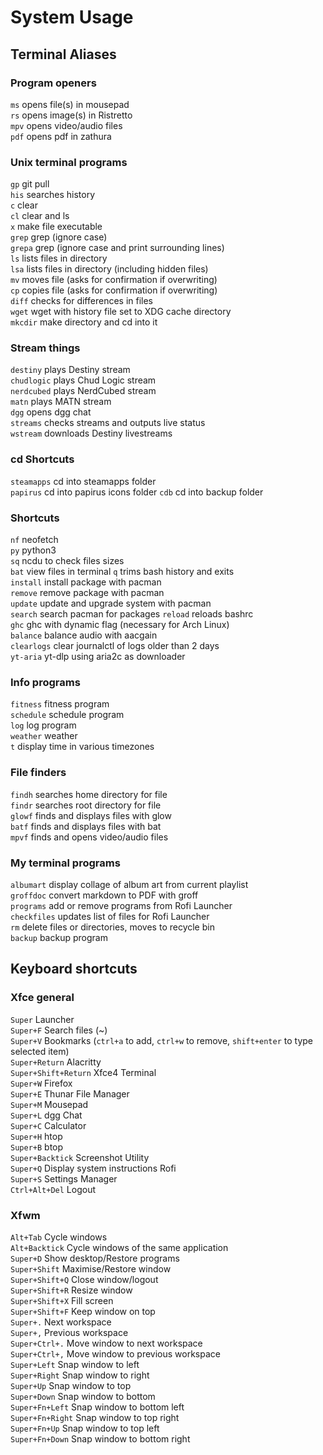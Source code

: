 # System Usage 

## Terminal Aliases

### Program openers

`ms` opens file(s) in mousepad  
`rs` opens image(s) in Ristretto  
`mpv` opens video/audio files  
`pdf` opens pdf in zathura  

### Unix terminal programs

`gp` git pull  
`his` searches history  
`c` clear  
`cl` clear and ls  
`x` make file executable  
`grep` grep (ignore case)  
`grepa` grep (ignore case and print surrounding lines)  
`ls` lists files in directory  
`lsa` lists files in directory (including hidden files)  
`mv` moves file (asks for confirmation if overwriting)  
`cp` copies file (asks for confirmation if overwriting)  
`diff` checks for differences in files  
`wget` wget with history file set to XDG cache directory  
`mkcdir` make directory and cd into it  

### Stream things

`destiny` plays Destiny stream  
`chudlogic` plays Chud Logic stream  
`nerdcubed` plays NerdCubed stream  
`matn` plays MATN stream  
`dgg` opens dgg chat  
`streams` checks streams and outputs live status  
`wstream` downloads Destiny livestreams  

### cd Shortcuts

`steamapps` cd into steamapps folder  
`papirus` cd into papirus icons folder
`cdb` cd into backup folder

### Shortcuts

`nf` neofetch  
`py` python3  
`sq` ncdu to check files sizes  
`bat` view files in terminal
`q` trims bash history and exits  
`install` install package with pacman  
`remove` remove package with pacman  
`update` update and upgrade system with pacman  
`search` search pacman for packages
`reload` reloads bashrc  
`ghc` ghc with dynamic flag (necessary for Arch Linux)  
`balance` balance audio with aacgain  
`clearlogs` clear journalctl of logs older than 2 days  
`yt-aria` yt-dlp using aria2c as downloader  

### Info programs

`fitness` fitness program  
`schedule` schedule program  
`log` log program  
`weather` weather  
`t` display time in various timezones

### File finders 

`findh` searches home directory for file  
`findr` searches root directory for file  
`glowf` finds and displays files with glow  
`batf` finds and displays files with bat  
`mpvf` finds and opens video/audio files  

### My terminal programs

`albumart` display collage of album art from current playlist  
`groffdoc` convert markdown to PDF with groff  
`programs` add or remove programs from Rofi Launcher  
`checkfiles` updates list of files for Rofi Launcher  
`rm` delete files or directories, moves to recycle bin  
`backup` backup program

## Keyboard shortcuts 

### Xfce general 

`Super` Launcher  
`Super+F` Search files (~)  
`Super+V` Bookmarks (`ctrl+a` to add, `ctrl+w` to remove, `shift+enter` to type selected item)  
`Super+Return` Alacritty  
`Super+Shift+Return` Xfce4 Terminal  
`Super+W` Firefox  
`Super+E` Thunar File Manager  
`Super+M` Mousepad  
`Super+L` dgg Chat  
`Super+C` Calculator  
`Super+H` htop  
`Super+B` btop  
`Super+Backtick` Screenshot Utility  
`Super+Q` Display system instructions Rofi  
`Super+S` Settings Manager  
`Ctrl+Alt+Del` Logout  

### Xfwm 

`Alt+Tab` Cycle windows  
`Alt+Backtick` Cycle windows of the same application  
`Super+D` Show desktop/Restore programs  
`Super+Shift` Maximise/Restore window  
`Super+Shift+Q` Close window/logout  
`Super+Shift+R` Resize window  
`Super+Shift+X` Fill screen  
`Super+Shift+F` Keep window on top  
`Super+.` Next workspace  
`Super+,` Previous workspace  
`Super+Ctrl+.` Move window to next workspace  
`Super+Ctrl+,` Move window to previous workspace  
`Super+Left` Snap window to left  
`Super+Right` Snap window to right  
`Super+Up` Snap window to top  
`Super+Down` Snap window to bottom  
`Super+Fn+Left` Snap window to bottom left  
`Super+Fn+Right` Snap window to top right  
`Super+Fn+Up` Snap window to top left  
`Super+Fn+Down` Snap window to bottom right  
